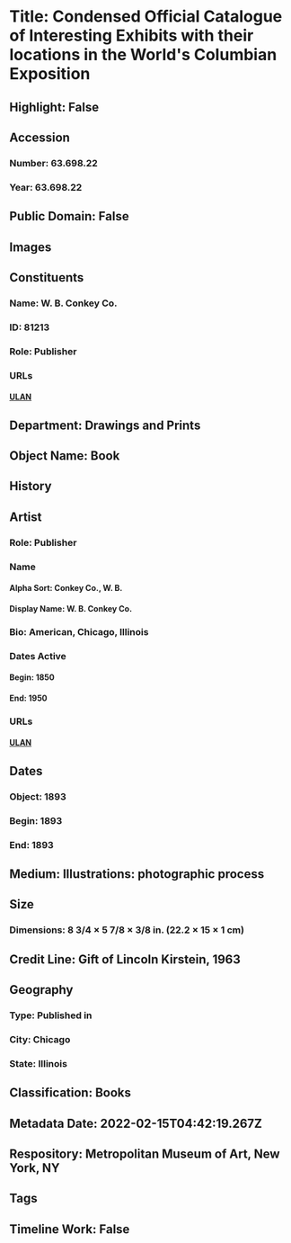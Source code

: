 # Title: Condensed Official Catalogue of Interesting Exhibits with their locations in the World's Columbian Exposition
## Highlight: False
## Accession
### Number: 63.698.22
### Year: 63.698.22
## Public Domain: False
## Images
## Constituents
### Name: W. B. Conkey Co.
### ID: 81213
### Role: Publisher
### URLs
#### [ULAN](http://vocab.getty.edu/page/ulan/500524840)
## Department: Drawings and Prints
## Object Name: Book
## History
## Artist
### Role: Publisher
### Name
#### Alpha Sort: Conkey Co., W. B.
#### Display Name: W. B. Conkey Co.
### Bio: American, Chicago, Illinois
### Dates Active
#### Begin: 1850
#### End: 1950
### URLs
#### [ULAN](http://vocab.getty.edu/page/ulan/500524840)
## Dates
### Object: 1893
### Begin: 1893
### End: 1893
## Medium: Illustrations: photographic process
## Size
### Dimensions: 8 3/4 × 5 7/8 × 3/8 in. (22.2 × 15 × 1 cm)
## Credit Line: Gift of Lincoln Kirstein, 1963
## Geography
### Type: Published in
### City: Chicago
### State: Illinois
## Classification: Books
## Metadata Date: 2022-02-15T04:42:19.267Z
## Respository: Metropolitan Museum of Art, New York, NY
## Tags
## Timeline Work: False